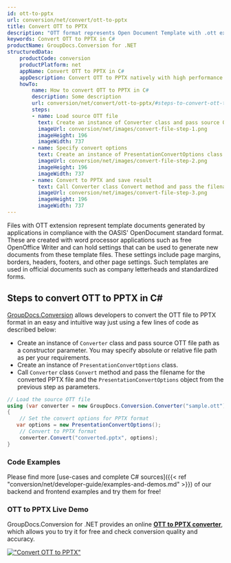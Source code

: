 ```yaml
---
id: ott-to-pptx
url: conversion/net/convert/ott-to-pptx
title: Convert OTT to PPTX
description: "OTT format represents Open Document Template with .ott extension. Learn how to convert OTT to PPTX file programmatically in C# language using GroupDocs.Conversion for .NET library."
keywords: Convert OTT to PPTX in C#
productName: GroupDocs.Conversion for .NET
structuredData:
    productCode: conversion
    productPlatform: net
    appName: Convert OTT to PPTX in C#
    appDescription: Convert OTT to PPTX natively with high performance using C# language and server side GroupDocs.Conversion for .NET APIs, without the use of any software like Microsoft or Open Office.
    howTo:
        name: How to convert OTT to PPTX in C# 
        description: Some description
        url: conversion/net/convert/ott-to-pptx/#steps-to-convert-ott-to-pptx-in-c
        steps:
        - name: Load source OTT file 
          text: Create an instance of Converter class and pass source OTT file path as a constructor parameter. You may specify absolute or relative file path as per your requirements. 
          imageUrl: conversion/net/images/convert-file-step-1.png
          imageHeight: 196
          imageWidth: 737
        - name: Specify convert options 
          text: Create an instance of PresentationConvertOptions class.
          imageUrl: conversion/net/images/convert-file-step-2.png
          imageHeight: 196
          imageWidth: 737
        - name: Convert to PPTX and save result 
          text: Call Converter class Convert method and pass the filename for the converted HTML file and the PresentationConvertOptions object from the previous step as parameters.
          imageUrl: conversion/net/images/convert-file-step-3.png
          imageHeight: 196
          imageWidth: 737
---
```


Files with OTT extension represent template documents generated by applications in compliance with the OASIS' OpenDocument standard format. These are created with word processor applications such as free OpenOffice Writer and can hold settings that can be used to generate new documents from these template files. These settings include page margins, borders, headers, footers, and other page settings. Such templates are used in official documents such as company letterheads and standardized forms.

## Steps to convert OTT to PPTX in C#

[GroupDocs.Conversion](https://products.groupdocs.com/conversion/net) allows developers to convert the OTT file to PPTX format in an easy and intuitive way just using a few lines of code as described below:

* Create an instance of `Converter` class and pass source OTT file path as a constructor parameter. You may specify absolute or relative file path as per your requirements. 
* Create an instance of `PresentationConvertOptions` class.
* Call `Converter` class `Convert` method and pass the filename for the converted PPTX file and the `PresentationConvertOptions` object from the previous step as parameters.

```csharp
// Load the source OTT file
using (var converter = new GroupDocs.Conversion.Converter("sample.ott"))
{
    // Set the convert options for PPTX format
   var options = new PresentationConvertOptions();
    // Convert to PPTX format
    converter.Convert("converted.pptx", options);
}
```

### Code Examples

Please find more [use-cases and complete C# sources]({{< ref "conversion/net/developer-guide/examples-and-demos.md" >}}) of our backend and frontend examples and try them for free!

### OTT to PPTX Live Demo

GroupDocs.Conversion for .NET provides an online [**OTT to PPTX converter**](https://products.groupdocs.app/conversion/ott-to-pptx), which allows you to try it for free and check conversion quality and accuracy.

[!["Convert OTT to PPTX"](conversion/net/images/convert-to-pptx/convert-ott-to-pptx.png)](https://products.groupdocs.app/conversion/ott-to-pptx)